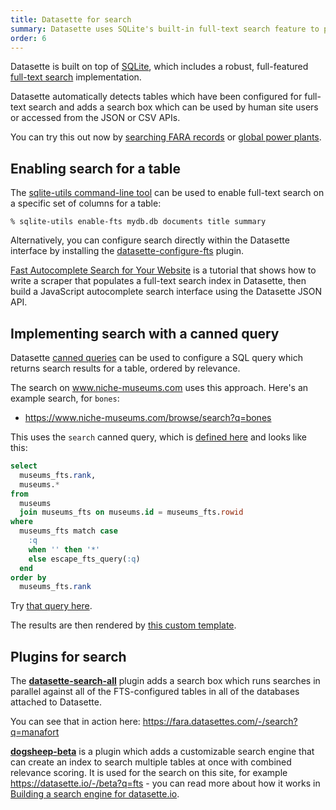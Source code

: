 ```yaml
---
title: Datasette for search
summary: Datasette uses SQLite's built-in full-text search feature to provide faceted search over any correctly configured collection of records.
order: 6
---
```


Datasette is built on top of [SQLite](https://sqlite.org/), which includes a robust, full-featured [full-text search](https://www.sqlite.org/fts5.html) implementation.

Datasette automatically detects tables which have been configured for full-text search and adds a search box which can be used by human site users or accessed from the JSON or CSV APIs.

You can try this out now by [searching FARA records](https://fara.datasettes.com/) or [global power plants](https://global-power-plants.datasettes.com/global-power-plants/global-power-plants).

## Enabling search for a table

The [sqlite-utils command-line tool](https://sqlite-utils.datasette.io/en/stable/cli.html#configuring-full-text-search) can be used to enable full-text search on a specific set of columns for a table:

    % sqlite-utils enable-fts mydb.db documents title summary

Alternatively, you can configure search directly within the Datasette interface by installing the [datasette-configure-fts](https://github.com/simonw/datasette-configure-fts) plugin.

[Fast Autocomplete Search for Your Website](https://simonwillison.net/2018/Dec/19/fast-autocomplete-search/) is a tutorial that shows how to write a scraper that populates a full-text search index in Datasette, then build a JavaScript autocomplete search interface using the Datasette JSON API.

## Implementing search with a canned query

Datasette [canned queries](https://docs.datasette.io/en/stable/sql_queries.html#canned-queries) can be used to configure a SQL query which returns search results for a table, ordered by relevance.

The search on www.niche-museums.com uses this approach. Here's an example search, for `bones`:

- https://www.niche-museums.com/browse/search?q=bones

This uses the `search` canned query, which is [defined here]([https://github.com/simonw/til/blob/8f961be162868c53b5c484272091bdab703a747a/metadata.yaml#L16-L32](https://github.com/simonw/museums/blob/74e999c0e82781302bf0346a761ee5d88e168863/metadata.yaml#L55-L69)) and looks like this:

```sql
select
  museums_fts.rank,
  museums.*
from
  museums
  join museums_fts on museums.id = museums_fts.rowid
where
  museums_fts match case
    :q
    when '' then '*'
    else escape_fts_query(:q)
  end
order by
  museums_fts.rank
```
Try [that query here](https://www.niche-museums.com/browse?sql=select%0D%0A++museums_fts.rank%2C%0D%0A++museums.*%0D%0Afrom%0D%0A++museums%0D%0A++join+museums_fts+on+museums.id+%3D+museums_fts.rowid%0D%0Awhere%0D%0A++museums_fts+match+case%0D%0A++++%3Aq%0D%0A++++when+%27%27+then+%27*%27%0D%0A++++else+escape_fts_query%28%3Aq%29%0D%0A++end%0D%0Aorder+by%0D%0A++museums_fts.rank&q=bones).

The results are then rendered by [this custom template](https://github.com/simonw/museums/blob/74e999c0e82781302bf0346a761ee5d88e168863/templates/query-browse-search.html).

## Plugins for search

The **[datasette-search-all](https://datasette.io/plugins/datasette-search-all)** plugin adds a search box which runs searches in parallel against all of the FTS-configured tables in all of the databases attached to Datasette.

You can see that in action here: https://fara.datasettes.com/-/search?q=manafort

**[dogsheep-beta](https://datasette.io/plugins/dogsheep-beta)** is a plugin which adds a customizable search engine that can create an index to search multiple tables at once with combined relevance scoring. It is used for the search on this site, for example https://datasette.io/-/beta?q=fts - you can read more about how it works in [Building a search engine for datasette.io](https://simonwillison.net/2020/Dec/19/dogsheep-beta/).
